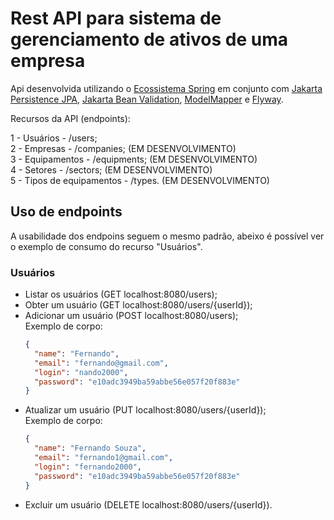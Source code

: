 # Rest API para sistema de gerenciamento de ativos de uma empresa

Api desenvolvida utilizando o [Ecossistema Spring](https://spring.io/) em conjunto com [Jakarta Persistence JPA](https://jakarta.ee/specifications/persistence/), [Jakarta Bean Validation](https://jakarta.ee/specifications/bean-validation/), [ModelMapper](http://modelmapper.org/)  e [Flyway](https://flywaydb.org/).

Recursos da API (endpoints):

1 - Usuários - /users;<br>
2 - Empresas - /companies; (EM DESENVOLVIMENTO)<br>
3 - Equipamentos - /equipments; (EM DESENVOLVIMENTO)<br>
4 - Setores - /sectors; (EM DESENVOLVIMENTO)<br>
5 - Tipos de equipamentos - /types. (EM DESENVOLVIMENTO)<br>

## Uso de endpoints

A usabilidade dos endpoins seguem o mesmo padrão, abeixo é possível ver o exemplo de consumo do recurso "Usuários".

### Usuários

- Listar os usuários (GET localhost:8080/users);
- Obter um usuário (GET localhost:8080/users/{userId});
- Adicionar um usuário (POST localhost:8080/users);<br>
  Exemplo de corpo:
  ```JSON
  {
    "name": "Fernando",
    "email": "fernando@gmail.com",
    "login": "nando2000",
    "password": "e10adc3949ba59abbe56e057f20f883e"
  }
  ```
- Atualizar um usuário (PUT localhost:8080/users/{userId});<br>
  Exemplo de corpo:
  ```JSON
  {
    "name": "Fernando Souza",
    "email": "fernando1@gmail.com",
    "login": "fernando2000",
    "password": "e10adc3949ba59abbe56e057f20f883e"
  }
  ```
- Excluir um usuário (DELETE localhost:8080/users/{userId}).